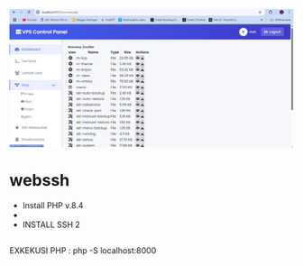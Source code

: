 <p align="center">
  <img src="https://github.com/hokagelegend9999/webssh/blob/main/Screenshot%202025-05-05%20172649.png?raw=true" alt="Tampilan Menu" width="600"/>
</p>

# webssh

- Install PHP v.8.4
- 
- INSTALL SSH 2

##
EXKEKUSI PHP : php -S localhost:8000

